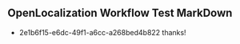 ## OpenLocalization Workflow Test MarkDown
* 2e1b6f15-e6dc-49f1-a6cc-a268bed4b822 thanks!

<!--HONumber=Jul16_HO4-->


